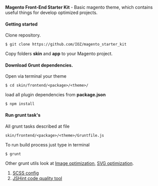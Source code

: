 **Magento Front-End Starter Kit** - Basic magento theme, which contains useful things for develop optimized projects.

#### Getting started
Clone repository. 
```
$ git clone https://github.com/IOZ/magento_starter_kit
```
Copy folders **skin** and **app** to your Magento project.
#### Download Grunt dependencies.
Open via terminal your theme
```
$ cd skin/frontend/<package>/<theme>/
```
load all plugin dependencies from **package.json**
```
$ npm install
```
#### Run grunt task's
All grunt tasks described at file
```
skin/frontend/<package>/<theme>/Gruntfile.js
```
To run build process just type in terminal
```
$ grunt
```
Other grunt utils look at
[Image optimization](https://github.com/IOZ/magento_starter_kit/wiki/Grunt-utilities#1-compress-images), [SVG optimization](https://github.com/IOZ/magento_starter_kit/wiki/Grunt-utilities#2-compress-svg-files).



1. [SCSS config](https://github.com/IOZ/magento_starter_kit/wiki/Work-with-SCSS)
2. [JSHint code quality tool](https://github.com/IOZ/magento_starter_kit/wiki/JSHint---code-quality-tool)
